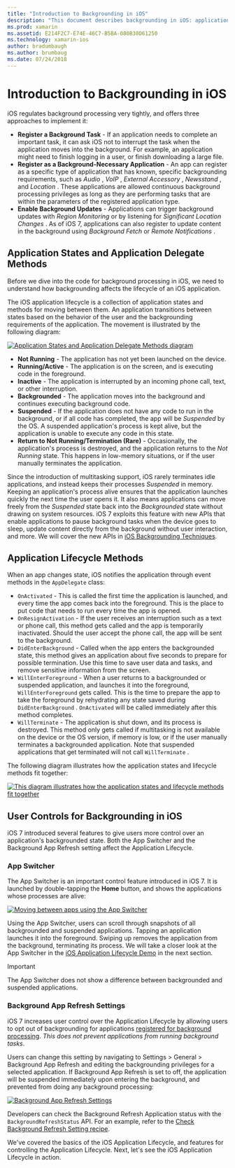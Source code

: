 ```yaml
---
title: "Introduction to Backgrounding in iOS"
description: "This document describes backgrounding in iOS: application states, application lifecycle methods, and background app refresh."
ms.prod: xamarin
ms.assetid: E214F2C7-E74E-46C7-B5BA-080B30D61250
ms.technology: xamarin-ios
author: bradumbaugh
ms.author: brumbaug
ms.date: 07/24/2018
---
```


# Introduction to Backgrounding in iOS

iOS regulates background processing very tightly, and offers three approaches to implement it:

-  **Register a Background Task** - If an application needs to complete an important task, it can ask iOS not to interrupt the task when the application moves into the background. For example, an application might need to finish logging in a user, or finish downloading a large file.
-  **Register as a Background-Necessary Application** - An app can register as a specific type of application that has known, specific backgrounding requirements, such as  *Audio* ,  *VoIP* ,  *External Accessory* ,  *Newsstand* , and  *Location* . These applications are allowed continuous background processing privileges as long as they are performing tasks that are within the parameters of the registered application type.
-  **Enable Background Updates** - Applications can trigger background updates with  *Region Monitoring* or by listening for  *Significant Location Changes* . As of iOS 7, applications can also register to update content in the background using  *Background Fetch* or  *Remote Notifications* .


## Application States and Application Delegate Methods

Before we dive into the code for background processing in iOS, we need to understand how backgrounding affects the lifecycle of an iOS application.

The iOS application lifecycle is a collection of application states and methods for moving between them. An application transitions between states based on the behavior of the user and the backgrounding requirements of the application. The movement is illustrated by the following diagram:

 [![](introduction-to-backgrounding-in-ios-images/applicationlifecycle-.png "Application States and Application Delegate Methods diagram")](introduction-to-backgrounding-in-ios-images/applicationlifecycle-.png#lightbox)

-  **Not Running** - The application has not yet been launched on the device.
-  **Running/Active** - The application is on the screen, and is executing code in the foreground.
-  **Inactive** - The application is interrupted by an incoming phone call, text, or other interruption.
-  **Backgrounded** - The application moves into the background and continues executing background code.
-  **Suspended** - If the application does not have any code to run in the background, or if all code has completed, the app will be  *Suspended* by the OS. A suspended application's process is kept alive, but the application is unable to execute any code in this state.
-  **Return to Not Running/Termination (Rare)** - Occasionally, the application's process is destroyed, and the application returns to the  *Not Running* state. This happens in low-memory situations, or if the user manually terminates the application.


Since the introduction of multitasking support, iOS rarely terminates idle applications, and instead keeps their processes *Suspended* in memory. Keeping an application's process alive ensures that the application launches quickly the next time the user opens it. It also means applications can move freely from the *Suspended* state back into the *Backgrounded* state without drawing on system resources. iOS 7 exploits this feature with new APIs that enable applications to pause background tasks when the device goes to sleep, update content directly from the background without user interaction, and more. We will cover the new APIs in [iOS Backgrounding Techniques](~/ios/app-fundamentals/backgrounding/ios-backgrounding-techniques/index.md).

## Application Lifecycle Methods

When an app changes state, iOS notifies the application through event methods in the `AppDelegate` class:

-  `OnActivated` - This is called the first time the application is launched, and every time the app comes back into the foreground. This is the place to put code that needs to run every time the app is opened.
-  `OnResignActivation` - If the user receives an interruption such as a text or phone call, this method gets called and the app is temporarily inactivated. Should the user accept the phone call, the app will be sent to the background.
-  `DidEnterBackground` - Called when the app enters the backgrounded state, this method gives an application about five seconds to prepare for possible termination. Use this time to save user data and tasks, and remove sensitive information from the screen.
-  `WillEnterForeground` - When a user returns to a backgrounded or suspended application, and launches it into the foreground,  `WillEnterForeground` gets called. This is the time to prepare the app to take the foreground by rehydrating any state saved during  `DidEnterBackground` .  `OnActivated` will be called immediately after this method completes.
-  `WillTerminate` - The application is shut down, and its process is destroyed. This method only gets called if multitasking is not available on the device or the OS version, if memory is low, or if the user manually terminates a backgrounded application. Note that suspended applications that get terminated will not call  `WillTerminate` .


The following diagram illustrates how the application states and lifecycle methods fit together:

 [![](introduction-to-backgrounding-in-ios-images/image2.png "This diagram illustrates how the application states and lifecycle methods fit together")](introduction-to-backgrounding-in-ios-images/image2.png#lightbox)

## User Controls for Backgrounding in iOS

iOS 7 introduced several features to give users more control over an application's backgrounded state. Both the App Switcher and the Background App Refresh setting affect the Application Lifecycle.

### App Switcher

The App Switcher is an important control feature introduced in iOS 7. It is launched by double-tapping the **Home** button, and shows the applications whose processes are alive:

 [![](introduction-to-backgrounding-in-ios-images/app-switcher-.png "Moving between apps using the App Switcher")](introduction-to-backgrounding-in-ios-images/app-switcher-.png#lightbox)

Using the App Switcher, users can scroll through snapshots of all backgrounded and suspended applications. Tapping an application launches it into the foreground. Swiping up removes the application from the background, terminating its process. We will take a closer look at the App Switcher in the [iOS Application Lifecycle Demo](~/ios/app-fundamentals/backgrounding/application-lifecycle-demo.md) in the next section.

> [!IMPORTANT]
> The App Switcher does not show a difference between backgrounded and suspended applications.



### Background App Refresh Settings

iOS 7 increases user control over the Application Lifecycle by allowing users to opt out of backgrounding for applications [registered for background processing](~/ios/app-fundamentals/backgrounding/ios-backgrounding-techniques/registering-applications-to-run-in-background.md). *This does not prevent applications from running background tasks*.

Users can change this setting by navigating to <span class="uiitem">Settings > General > Background App Refresh</span> and editing the backgrounding privileges for a selected application. If Background App Refresh is set to off, the application will be suspended immediately upon entering the background, and prevented from doing any background processing:

 [![](introduction-to-backgrounding-in-ios-images/settings-.png "Background App Refresh Settings")](introduction-to-backgrounding-in-ios-images/settings-.png#lightbox)

Developers can check the Background Refresh Application status with the `BackgroundRefreshStatus` API. For an example, refer to the [Check Background Refresh Setting recipe](https://github.com/xamarin/recipes/tree/master/Recipes/ios/multitasking/check_background_refresh_setting).

We've covered the basics of the iOS Application Lifecycle, and features for controlling the Application Lifecycle. Next, let's see the iOS Application Lifecycle in action.

